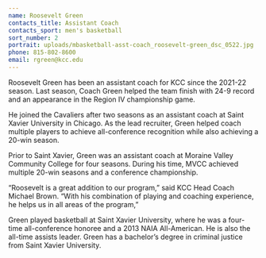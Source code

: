 ```yaml
---
name: Roosevelt Green
contacts_title: Assistant Coach
contacts_sport: men's basketball
sort_number: 2
portrait: uploads/mbasketball-asst-coach_roosevelt-green_dsc_0522.jpg
phone: 815-802-8600
email: rgreen@kcc.edu
---
```

Roosevelt Green has been an assistant coach for KCC since the 2021-22 season. Last season, Coach Green helped the team finish with 24-9 record and an appearance in the Region IV championship game.

He joined the Cavaliers after two seasons as an assistant coach at Saint Xavier University in Chicago. As the lead recruiter, Green helped coach multiple players to achieve all-conference recognition while also achieving a 20-win season.

Prior to Saint Xavier, Green was an assistant coach at Moraine Valley Community College for four seasons. During his time, MVCC achieved multiple 20-win seasons and a conference championship.

“Roosevelt is a great addition to our program,” said KCC Head Coach Michael Brown. “With his combination of playing and coaching experience, he helps us in all areas of the program,”

Green played basketball at Saint Xavier University, where he was a four-time all-conference honoree and a 2013 NAIA All-American. He is also the all-time assists leader. Green has a bachelor’s degree in criminal justice from Saint Xavier University.